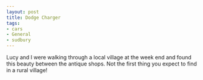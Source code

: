 ```yaml
---
layout: post
title: Dodge Charger
tags:
- cars
- General
- sudbury
---
```


Lucy and I were walking through a local village at the week end and found this beauty between the antique shops. Not the first thing you expect to find in a rural village!
